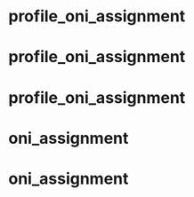 # profile_oni_assignment
# profile_oni_assignment
# profile_oni_assignment
# oni_assignment
# oni_assignment
